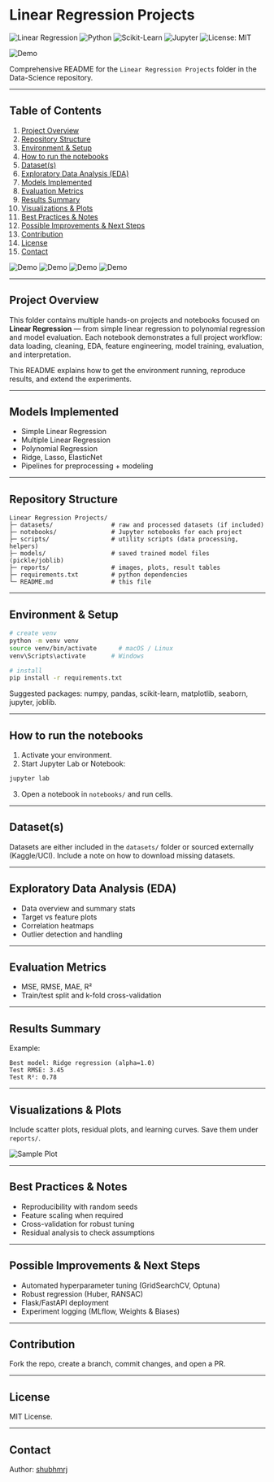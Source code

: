# Linear Regression Projects

![Linear Regression](https://img.shields.io/badge/Regression-Linear-blue)
![Python](https://img.shields.io/badge/Python-3.8%2B-green?logo=python)
![Scikit-Learn](https://img.shields.io/badge/ML-ScikitLearn-orange?logo=scikit-learn)
![Jupyter](https://img.shields.io/badge/Notebook-Jupyter-orange?logo=jupyter)
![License: MIT](https://img.shields.io/badge/License-MIT-yellow.svg)

![Demo](Media/cost-decreaseillustration.gif)

Comprehensive README for the `Linear Regression Projects` folder in the Data-Science repository.

---

## Table of Contents
1. [Project Overview](#project-overview)
2. [Repository Structure](#repository-structure)
3. [Environment & Setup](#environment--setup)
4. [How to run the notebooks](#how-to-run-the-notebooks)
5. [Dataset(s)](#datasets)
6. [Exploratory Data Analysis (EDA)](#exploratory-data-analysis-eda)
7. [Models Implemented](#models-implemented)
8. [Evaluation Metrics](#evaluation-metrics)
9. [Results Summary](#results-summary)
10. [Visualizations & Plots](#visualizations--plots)
11. [Best Practices & Notes](#best-practices--notes)
12. [Possible Improvements & Next Steps](#possible-improvements--next-steps)
13. [Contribution](#contribution)
14. [License](#license)
15. [Contact](#contact)

![Demo](Media\alpha0.003-min.gif)
![Demo](Media\alpha0.03-min.gif)
![Demo](Media\alpha0.3-min.gif)
![Demo](Media\alpha0.2-min.gif)

---

## Project Overview
This folder contains multiple hands-on projects and notebooks focused on **Linear Regression** — from simple linear regression to polynomial regression and model evaluation. Each notebook demonstrates a full project workflow: data loading, cleaning, EDA, feature engineering, model training, evaluation, and interpretation.

This README explains how to get the environment running, reproduce results, and extend the experiments.

---

## Models Implemented
- Simple Linear Regression
- Multiple Linear Regression
- Polynomial Regression
- Ridge, Lasso, ElasticNet
- Pipelines for preprocessing + modeling


---
## Repository Structure
```
Linear Regression Projects/
├─ datasets/                # raw and processed datasets (if included)
├─ notebooks/               # Jupyter notebooks for each project
├─ scripts/                 # utility scripts (data processing, helpers)
├─ models/                  # saved trained model files (pickle/joblib)
├─ reports/                 # images, plots, result tables
├─ requirements.txt         # python dependencies
└─ README.md                # this file
```

---

## Environment & Setup
```bash
# create venv
python -m venv venv
source venv/bin/activate      # macOS / Linux
venv\Scripts\activate       # Windows

# install
pip install -r requirements.txt
```

Suggested packages: numpy, pandas, scikit-learn, matplotlib, seaborn, jupyter, joblib.

---

## How to run the notebooks
1. Activate your environment.
2. Start Jupyter Lab or Notebook:
```bash
jupyter lab
```
3. Open a notebook in `notebooks/` and run cells.

---

## Dataset(s)
Datasets are either included in the `datasets/` folder or sourced externally (Kaggle/UCI). Include a note on how to download missing datasets.

---

## Exploratory Data Analysis (EDA)
- Data overview and summary stats
- Target vs feature plots
- Correlation heatmaps
- Outlier detection and handling


---

## Evaluation Metrics
- MSE, RMSE, MAE, R²
- Train/test split and k-fold cross-validation

---

## Results Summary
Example:
```
Best model: Ridge regression (alpha=1.0)
Test RMSE: 3.45
Test R²: 0.78
```

---

## Visualizations & Plots
Include scatter plots, residual plots, and learning curves. Save them under `reports/`.

![Sample Plot](https://raw.githubusercontent.com/shubhmrj/Data-Science/main/Linear%20Regression%20Projects/reports/sample_plot.png)

---

## Best Practices & Notes
- Reproducibility with random seeds
- Feature scaling when required
- Cross-validation for robust tuning
- Residual analysis to check assumptions

---

## Possible Improvements & Next Steps
- Automated hyperparameter tuning (GridSearchCV, Optuna)
- Robust regression (Huber, RANSAC)
- Flask/FastAPI deployment
- Experiment logging (MLflow, Weights & Biases)

---

## Contribution
Fork the repo, create a branch, commit changes, and open a PR.

---

## License
MIT License.

---

## Contact
Author: [shubhmrj](https://github.com/shubhmrj)
